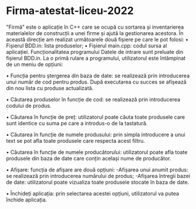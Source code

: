 # Firma-atestat-liceu-2022

"Firmă" este o aplicație în C++ care se ocupă cu sortarea și inventarierea materialelor de construcții a unei firme și ajută la gestionarea acestora. În această direcție am realizat următoarele două fișiere pe care le pot folosi: • Fișierul BDD.in: lista produselor; • Fișierul main.cpp: codul sursa al aplicației. Funcționalitatea programului Datele de intrare sunt preluate din fișierul BDD.in. La o primă rulare a programului, utilizatorul este întâmpinat de un meniu de opțiuni:

• Funcția pentru ștergerea din baza de date: se realizează prin introducerea unui număr de cod pentru produs. După executarea cu succes se afișează din nou lista cu produse actualizată.

• Căutarea produselor în funcție de cod: se realizează prin introducerea codului de produs.

• Căutarea în funcție de preț: utilizatorul poate căuta toate produsele care sunt identice cu suma pe care a introdus-o de la tastatură.

• Căutarea în funcție de numele produsului: prin simpla introducere a unui text se pot afla toate produsele care respecta acest filtru.

• Căutarea în funcție de numele producătorului: utilizatorul poate afla toate produsele din baza de date care conțin același nume de producător.

• Afișare: funcția de afișare are două opțiuni: -Afișarea unui anumit produs: se realizează prin introducerea numărului de produs; -Afișarea întregii bazei de date: utilizatorul poate vizualiza toate produsele stocate în baza de date.

• Închideți aplicația: prin selectarea acestei opțiuni, utilizatorul va putea închide aplicația.
